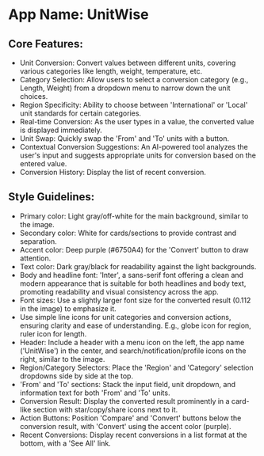 # **App Name**: UnitWise

## Core Features:

- Unit Conversion: Convert values between different units, covering various categories like length, weight, temperature, etc.
- Category Selection: Allow users to select a conversion category (e.g., Length, Weight) from a dropdown menu to narrow down the unit choices.
- Region Specificity: Ability to choose between 'International' or 'Local' unit standards for certain categories.
- Real-time Conversion: As the user types in a value, the converted value is displayed immediately.
- Unit Swap: Quickly swap the 'From' and 'To' units with a button.
- Contextual Conversion Suggestions: An AI-powered tool analyzes the user's input and suggests appropriate units for conversion based on the entered value.
- Conversion History: Display the list of recent conversion.

## Style Guidelines:

- Primary color: Light gray/off-white for the main background, similar to the image.
- Secondary color: White for cards/sections to provide contrast and separation.
- Accent color: Deep purple (#6750A4) for the 'Convert' button to draw attention.
- Text color: Dark gray/black for readability against the light backgrounds.
- Body and headline font: 'Inter', a sans-serif font offering a clean and modern appearance that is suitable for both headlines and body text, promoting readability and visual consistency across the app.
- Font sizes: Use a slightly larger font size for the converted result (0.112 in the image) to emphasize it.
- Use simple line icons for unit categories and conversion actions, ensuring clarity and ease of understanding. E.g., globe icon for region, ruler icon for length.
- Header: Include a header with a menu icon on the left, the app name ('UnitWise') in the center, and search/notification/profile icons on the right, similar to the image.
- Region/Category Selectors: Place the 'Region' and 'Category' selection dropdowns side by side at the top.
- 'From' and 'To' sections: Stack the input field, unit dropdown, and information text for both 'From' and 'To' units.
- Conversion Result: Display the converted result prominently in a card-like section with star/copy/share icons next to it.
- Action Buttons: Position 'Compare' and 'Convert' buttons below the conversion result, with 'Convert' using the accent color (purple).
- Recent Conversions: Display recent conversions in a list format at the bottom, with a 'See All' link.